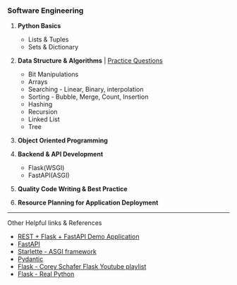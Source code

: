 ### Software Engineering
1. **Python Basics**
    - Lists & Tuples
    - Sets & Dictionary
2. **Data Structure & Algorithms** | [Practice Questions](https://github.com/yesdeepakmittal/interview-corner)
    - Bit Manipulations
    - Arrays
    - Searching - Linear, Binary, interpolation
    - Sorting - Bubble, Merge, Count, Insertion
    - Hashing
    - Recursion
    - Linked List
    - Tree

3. **Object Oriented Programming**

4. **Backend & API Development**
    - Flask(WSGI)
    - FastAPI(ASGI)

5. **Quality Code Writing & Best Practice**

6. **Resource Planning for Application Deployment**

---
Other Helpful links & References
- [REST + Flask + FastAPI Demo Application](https://realpython.com/api-integration-in-python/)
- [FastAPI](https://fastapi.tiangolo.com/)
- [Starlette - ASGI framework](https://www.starlette.io/)
- [Pydantic](https://docs.pydantic.dev/usage/models/)
- [Flask - Corey Schafer Flask Youtube playlist](https://www.youtube.com/playlist?list=PL-osiE80TeTs4UjLw5MM6OjgkjFeUxCYH)
- [Flask - Real Python](https://realpython.com/flask-connexion-rest-api/)